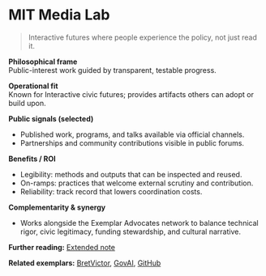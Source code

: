 # MIT Media Lab

> Interactive futures where people experience the policy, not just read it.

**Philosophical frame**  
Public-interest work guided by transparent, testable progress.

**Operational fit**  
Known for Interactive civic futures; provides artifacts others can adopt or build upon.

**Public signals (selected)**  
- Published work, programs, and talks available via official channels.  
- Partnerships and community contributions visible in public forums.

**Benefits / ROI**  
- Legibility: methods and outputs that can be inspected and reused.  
- On-ramps: practices that welcome external scrutiny and contribution.  
- Reliability: track record that lowers coordination costs.

**Complementarity & synergy**  
- Works alongside the Exemplar Advocates network to balance technical rigor, civic legitimacy, funding stewardship, and cultural narrative.

**Further reading:** [Extended note](/funders/extended/MITMediaLab.md)


**Related exemplars:** [BretVictor](/funders/BretVictor.md), [GovAI](/funders/GovAI.md), [GitHub](/funders/GitHub.md)

